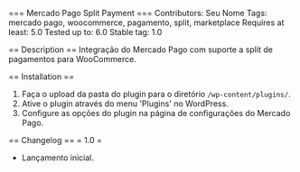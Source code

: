 === Mercado Pago Split Payment ===
Contributors: Seu Nome
Tags: mercado pago, woocommerce, pagamento, split, marketplace
Requires at least: 5.0
Tested up to: 6.0
Stable tag: 1.0

== Description ==
Integração do Mercado Pago com suporte a split de pagamentos para WooCommerce.

== Installation ==
1. Faça o upload da pasta do plugin para o diretório `/wp-content/plugins/`.
2. Ative o plugin através do menu 'Plugins' no WordPress.
3. Configure as opções do plugin na página de configurações do Mercado Pago.

== Changelog ==
= 1.0 =
* Lançamento inicial.
